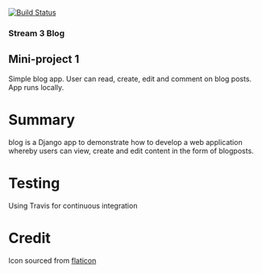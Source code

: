 [![Build Status](https://travis-ci.org/Code-Institute-Solutions/blog_miniproject1.svg?branch=master)](https://travis-ci.org/Code-Institute-Solutions/blog_miniproject1)

### Stream 3 Blog

## Mini-project 1
Simple blog app. User can read, create, edit and comment on blog posts. App runs locally.

# Summary
blog is a Django app to demonstrate how to develop a web application whereby users can view, create and edit content in the form of blogposts. 

# Testing
Using Travis for continuous integration

# Credit
Icon sourced from [flaticon](https://www.flaticon.com/)